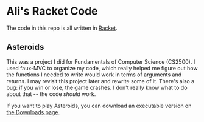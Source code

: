 # Ali's Racket Code

The code in this repo is all written in [Racket](http://racket-lang.org).

## Asteroids  
This was a project I did for Fundamentals of Computer Science (CS2500). I used faux-MVC to organize my code, which really helped me figure out how the functions I needed to write would work in terms of arguments and returns. I may revisit this project later and rewrite some of it. There's also a bug: if you win or lose, the game crashes. I don't really know what to do about that -- the code *should* work. 

If you want to play Asteroids, you can download an executable version on [the Downloads page](https://github.com/ali/Racket/downloads). 

